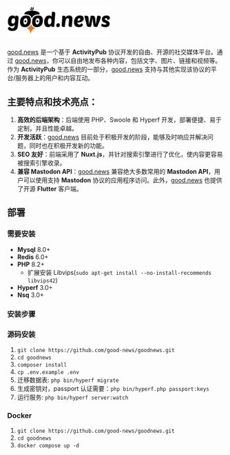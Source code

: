 <h1><picture>
  <img style="width: 240px" width="240" src="logo.svg" alt="goodnews">
</picture></h1>

[good.news](https://good.news) 是一个基于 **ActivityPub** 协议开发的自由、开源的社交媒体平台。通过 [good.news](https://good.news)，你可以自由地发布各种内容，包括文字、图片、链接和视频等。作为 **ActivityPub** 生态系统的一部分，[good.news](https://good.news) 支持与其他实现该协议的平台/服务器上的用户和内容互动。

## 主要特点和技术亮点：
1. **高效的后端架构**：后端使用 PHP、Swoole 和 Hyperf 开发，部署便捷、易于定制，并且性能卓越。
2. **开发活跃**：[good.news](https://good.news) 目前处于积极开发的阶段，能够及时响应并解决问题，同时也在积极开发新的功能。
3. **SEO 友好**：前端采用了 **Nuxt.js**，并针对搜索引擎进行了优化，使内容更容易被搜索引擎收录。
4. **兼容 Mastodon API**：[good.news](https://good.news) 兼容绝大多数常用的 **Mastodon API**，用户可以使用支持 **Mastodon** 协议的应用程序访问。此外，[good.news](https://good.news) 也提供了开源 **Flutter** 客户端。

## 部署

### 需要安装

- **Mysql** 8.0+
- **Redis** 6.0+
- **PHP** 8.2+
  - 扩展安装 Libvips(`sudo apt-get install --no-install-recommends libvips42`)
- **Hyperf** 3.0+
- **Nsq** 3.0+

### 安装步骤

### 源码安装
1. `git clone https://github.com/good-news/goodnews.git`
2. `cd goodnews`
3. `composer install`
4. `cp .env.example .env`
5. 迁移数据表: `php bin/hyperf migrate`
6. 生成密钥对，passport 认证需要：`php bin/hyperf.php passport:keys`
7. 运行服务: `php bin/hyperf server:watch`

### Docker
1. `git clone https://github.com/good-news/goodnews.git`
2. `cd goodnews`
3. `docker compose up -d`